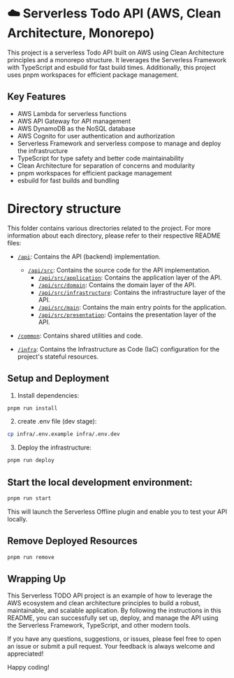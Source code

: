 # ☁️ Serverless Todo API (AWS, Clean Architecture, Monorepo)

This project is a serverless Todo API built on AWS using Clean Architecture principles and a monorepo structure. It
leverages the Serverless Framework with TypeScript and esbuild for fast build times. Additionally, this project uses
pnpm workspaces for efficient package management.

## Key Features

- AWS Lambda for serverless functions
- AWS API Gateway for API management
- AWS DynamoDB as the NoSQL database
- AWS Cognito for user authentication and authorization
- Serverless Framework and serverless compose to manage and deploy the infrastructure
- TypeScript for type safety and better code maintainability
- Clean Architecture for separation of concerns and modularity
- pnpm workspaces for efficient package management
- esbuild for fast builds and bundling

# Directory structure

This folder contains various directories related to the project. For more information about each directory, please refer to their respective README files:

- [`/api`](./api/README.md): Contains the API (backend) implementation.
    - [`/api/src`](./api/src/README.md): Contains the source code for the API implementation.
        - [`/api/src/application`](./api/src/application/README.md): Contains the application layer of the API.
        - [`/api/src/domain`](./api/src/domain/README.md): Contains the domain layer of the API.
        - [`/api/src/infrastructure`](./api/src/infrastructure/README.md): Contains the infrastructure layer of the API.
        - [`/api/src/main`](./api/src/main/README.md): Contains the main entry points for the application.
        - [`/api/src/presentation`](./api/src/presentation/README.md): Contains the presentation layer of the API.

- [`/common`](./common/README.md): Contains shared utilities and code.

- [`/infra`](./infra/README.md): Contains the Infrastructure as Code (IaC) configuration for the project's stateful resources.


## Setup and Deployment

1. Install dependencies:

```sh
pnpm run install
```

2. create .env file (dev stage):

```sh
cp infra/.env.example infra/.env.dev
```

3. Deploy the infrastructure:

```sh
pnpm run deploy
```

## Start the local development environment:

```sh
pnpm run start
```

This will launch the Serverless Offline plugin and enable you to test your API locally.

## Remove Deployed Resources

```sh
pnpm run remove
```

## Wrapping Up

This Serverless TODO API project is an example of how to leverage the AWS ecosystem and clean architecture
principles to build a robust, maintainable, and scalable application. By following the instructions in this README, you
can successfully set up, deploy, and manage the API using the Serverless Framework, TypeScript, and other modern tools.

If you have any questions, suggestions, or issues, please feel free to open an issue or submit a pull request. Your
feedback is always welcome and appreciated!

Happy coding!
